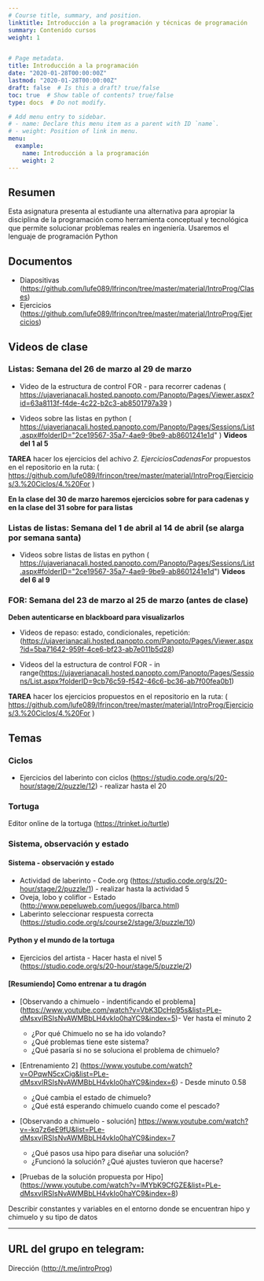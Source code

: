 ```yaml
---
# Course title, summary, and position.
linktitle: Introducción a la programación y técnicas de programación
summary: Contenido cursos
weight: 1


# Page metadata.
title: Introducción a la programación
date: "2020-01-28T00:00:00Z"
lastmod: "2020-01-28T00:00:00Z"
draft: false  # Is this a draft? true/false
toc: true  # Show table of contents? true/false
type: docs  # Do not modify.

# Add menu entry to sidebar.
# - name: Declare this menu item as a parent with ID `name`.
# - weight: Position of link in menu.
menu:
  example:
    name: Introducción a la programación
    weight: 2
---
```


## Resumen
Esta asignatura presenta al estudiante una alternativa para apropiar la disciplina de la programación como herramienta conceptual y tecnológica que permite solucionar problemas reales en ingeniería. Usaremos el lenguaje de programación Python

## Documentos

* Diapositivas (https://github.com/lufe089/lfrincon/tree/master/material/IntroProg/Clases)
* Ejercicios (https://github.com/lufe089/lfrincon/tree/master/material/IntroProg/Ejercicios)

## Videos de clase 

 ### Listas: Semana del 26 de marzo al 29 de marzo 

* Video de la estructura de control FOR - para recorrer cadenas
( https://ujaverianacali.hosted.panopto.com/Panopto/Pages/Viewer.aspx?id=63a8113f-f4de-4c22-b2c3-ab8501797a39 )

* Videos sobre las listas en python ( https://ujaverianacali.hosted.panopto.com/Panopto/Pages/Sessions/List.aspx#folderID="2ce19567-35a7-4ae9-9be9-ab8601241e1d" )
**Videos del 1 al 5**


**TAREA** hacer los ejercicios del achivo *2. EjerciciosCadenasFor* propuestos en el repositorio en la ruta:
 ( https://github.com/lufe089/lfrincon/tree/master/material/IntroProg/Ejercicios/3.%20Ciclos/4.%20For )

**En la clase del 30 de marzo haremos ejercicios sobre for para cadenas y en la clase del 31 sobre for para listas**


 ### Listas de listas: Semana del 1 de abril al 14 de abril (se alarga por semana santa) 
 * Videos sobre listas de listas en python ( https://ujaverianacali.hosted.panopto.com/Panopto/Pages/Sessions/List.aspx#folderID="2ce19567-35a7-4ae9-9be9-ab8601241e1d")
 **Videos del 6 al 9**

### FOR: Semana del 23 de marzo al 25 de marzo (antes de clase) 
**Deben autenticarse en blackboard para visualizarlos** 
* Videos de repaso: estado, condicionales, repetición: (https://ujaverianacali.hosted.panopto.com/Panopto/Pages/Viewer.aspx?id=5ba71642-959f-4ce6-bf23-ab7e011b5d28)

* Videos del la estructura de control FOR - in range(https://ujaverianacali.hosted.panopto.com/Panopto/Pages/Sessions/List.aspx?folderID=9cb76c59-f542-46c6-bc36-ab7f00fea0b1)

**TAREA** hacer los ejercicios propuestos en el repositorio en la ruta:
 ( https://github.com/lufe089/lfrincon/tree/master/material/IntroProg/Ejercicios/3.%20Ciclos/4.%20For )


## Temas
### Ciclos
* Ejercicios del laberinto con ciclos (https://studio.code.org/s/20-hour/stage/2/puzzle/12) - realizar hasta el 20

### Tortuga
Editor online de la tortuga (https://trinket.io/turtle)

### Sistema, observación y estado

#### Sistema - observación y estado 
* Actividad de laberinto - Code.org (https://studio.code.org/s/20-hour/stage/2/puzzle/1) - realizar hasta la actividad 5
* Oveja, lobo y coliflor - Estado (http://www.pepeluweb.com/juegos/jlbarca.html)
* Laberinto seleccionar respuesta correcta (https://studio.code.org/s/course2/stage/3/puzzle/10)

#### Python y el mundo de la tortuga
* Ejercicios del artista - Hacer hasta el nivel 5 (https://studio.code.org/s/20-hour/stage/5/puzzle/2)

#### [Resumiendo] Como entrenar a tu dragón
* [Observando a chimuelo - indentificando el problema] (https://www.youtube.com/watch?v=VbK3DcHp95s&list=PLe-dMsxvIRSIsNvAWMBbLH4vkIo0haYC9&index=5)- Ver hasta el minuto 2

	- ¿Por qué Chimuelo no se ha ido volando?
	- ¿Qué problemas tiene este sistema?
	- ¿Qué pasaría si no se soluciona el problema de chimuelo?


* [Entrenamiento 2] (https://www.youtube.com/watch?v=OPqwN5cxCig&list=PLe-dMsxvIRSIsNvAWMBbLH4vkIo0haYC9&index=6) - Desde minuto 0.58
	- ¿Qué cambia el estado de chimuelo?
	- ¿Qué está esperando chimuelo cuando come el pescado?

* [Observando a chimuelo - solución] https://www.youtube.com/watch?v=-kq7z6eE9fU&list=PLe-dMsxvIRSIsNvAWMBbLH4vkIo0haYC9&index=7
	- ¿Qué pasos usa hipo para diseñar una solución?
	- ¿Funcionó la solución? ¿Qué ajustes tuvieron que hacerse?

* [Pruebas de la solución propuesta por Hipo] (https://www.youtube.com/watch?v=lMYbK9CfGZE&list=PLe-dMsxvIRSIsNvAWMBbLH4vkIo0haYC9&index=8)

Describir constantes y variables en el entorno donde se encuentran hipo y chimuelo y su tipo de datos


---



## URL del grupo en telegram: 
Dirección (http://t.me/introProg)